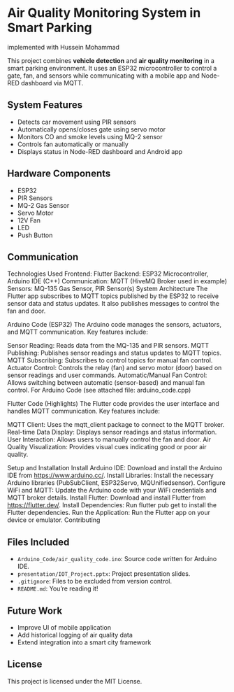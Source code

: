 # Air Quality Monitoring System in Smart Parking

implemented with Hussein Mohammad

This project combines **vehicle detection** and **air quality monitoring** in a smart parking environment. It uses an ESP32 microcontroller to control a gate, fan, and sensors while communicating with a mobile app and Node-RED dashboard via MQTT.

## System Features

- Detects car movement using PIR sensors
- Automatically opens/closes gate using servo motor
- Monitors CO and smoke levels using MQ-2 sensor
- Controls fan automatically or manually
- Displays status in Node-RED dashboard and Android app

## Hardware Components

- ESP32
- PIR Sensors
- MQ-2 Gas Sensor
- Servo Motor
- 12V Fan
- LED
- Push Button

## Communication
Technologies Used
Frontend: Flutter
Backend: ESP32 Microcontroller, Arduino IDE (C++)
Communication: MQTT (HiveMQ Broker used in example)
Sensors: MQ-135 Gas Sensor, PIR Sensor(s)
System Architecture
The Flutter app subscribes to MQTT topics published by the ESP32 to receive sensor data and status updates. It also publishes messages to control the fan and door.

Arduino Code (ESP32)
The Arduino code manages the sensors, actuators, and MQTT communication. Key features include:

Sensor Reading: Reads data from the MQ-135 and PIR sensors.
MQTT Publishing: Publishes sensor readings and status updates to MQTT topics.
MQTT Subscribing: Subscribes to control topics for manual fan control.
Actuator Control: Controls the relay (fan) and servo motor (door) based on sensor readings and user commands.
Automatic/Manual Fan Control: Allows switching between automatic (sensor-based) and manual fan control.
For Arduino Code (see attached file: arduino_code.cpp)

Flutter Code (Highlights)
The Flutter code provides the user interface and handles MQTT communication. Key features include:

MQTT Client: Uses the mqtt_client package to connect to the MQTT broker. Real-time Data Display: Displays sensor readings and status information. User Interaction: Allows users to manually control the fan and door. Air Quality Visualization: Provides visual cues indicating good or poor air quality.

Setup and Installation
Install Arduino IDE: Download and install the Arduino IDE from https://www.arduino.cc/.
Install Libraries: Install the necessary Arduino libraries (PubSubClient, ESP32Servo, MQUnifiedsensor).
Configure WiFi and MQTT: Update the Arduino code with your WiFi credentials and MQTT broker details.
Install Flutter: Download and install Flutter from https://flutter.dev/.
Install Dependencies: Run flutter pub get to install the Flutter dependencies.
Run the Application: Run the Flutter app on your device or emulator.
Contributing

## Files Included

- `Arduino_Code/air_quality_code.ino`: Source code written for Arduino IDE.
- `presentation/IOT_Project.pptx`: Project presentation slides.
- `.gitignore`: Files to be excluded from version control.
- `README.md`: You’re reading it!

## Future Work

- Improve UI of mobile application
- Add historical logging of air quality data
- Extend integration into a smart city framework

## License

This project is licensed under the MIT License.
